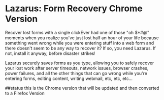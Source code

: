 #  Lazarus: Form Recovery  Chrome Version

Recover lost forms with a single clickEver had one of those "oh $*#@" moments when you realize you've just lost half an hour of your life because something went wrong while you were entering stuff into a web form and there doesn't seem to be any way to recover it? If so, you need Lazarus. If not, install it anyway, before disaster strikes!

Lazarus securely saves forms as you type, allowing you to safely recover your lost work after server timeouts, network issues, browser crashes, power failures, and all the other things that can go wrong while you're entering forms, editing content, writing webmail, etc, etc, etc...


##status
this is the Chrome version that will be updated and then converted to a Firefox Version
